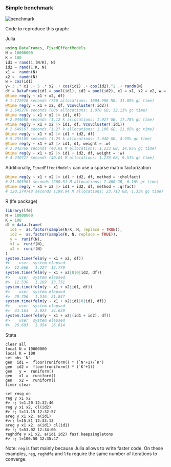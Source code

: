 ### Simple benchmark 
![benchmark](https://cdn.rawgit.com/matthieugomez/FixedEffectModels.jl/4c7d1db39377f1ee649624c909c9017f92484114/benchmark/result.svg)

Code to reproduce this graph:

  Julia
  ```julia
  using DataFrames, FixedEffectModels
  N = 10000000
  K = 100
  id1 = rand(1:(N/K), N)
  id2 = rand(1:K, N)
  x1 =  randn(N)
  x2 =  randn(N)
  w = cos(id1)
  y= 3 .* x1 .+ 5 .* x2 .+ cos(id1) .+ cos(id2).^2 .+ randn(N)
  df = DataFrame(id1 = pool(id1), id2 = pool(id2), x1 = x1, x2 = x2, w = w, y = y)
  @time reg(y ~ x1 + x2, df)
  # 1.172928 seconds (756 allocations: 1004.986 MB, 31.89% gc time)
  @time reg(y ~ x1 + x2, df, VcovCluster(:id2))
  # 1.645270 seconds (886 allocations: 1.070 GB, 32.13% gc time)
  @time reg(y ~ x1 + x2 |> id1, df)
  # 2.044688 seconds (1.12 k allocations: 1.027 GB, 17.78% gc time)
  @time reg(y ~ x1 + x2 |> id1, df, VcovCluster(:id1))
  # 2.649167 seconds (1.27 k allocations: 1.106 GB, 21.05% gc time)
  @time reg(y ~ x1 + x2 |> id1 + id2, df)
  # 5.255109 seconds (1.25 k allocations: 1.040 GB, 4.99% gc time)
  @time reg(y ~ x1 + x2 |> id1, df, weight = :w)
  # 3.042769 seconds (40.01 M allocations: 1.233 GB, 14.95% gc time)
  @time reg(y ~ x1 + x2 |> id1 + id2, df, weight = :w)
  # 4.230727 seconds (40.01 M allocations: 1.278 GB, 9.51% gc time)
  ````

  Additionally, `FixedEffectModels` can use a sparse matrix factorization
  ```julia
  @time reg(y ~ x1 + x2 |> id1 + id2, df, method = :cholfact)
  # 21.603901 seconds (200.51 M allocations: 7.460 GB, 6.16% gc time)
  @time reg(y ~ x1 + x2 |> id1 + id2, df, method = :qrfact)
  # 120.274748 seconds (199.94 M allocations: 23.713 GB, 1.35% gc time)
  ```

  R (lfe package)
  ```R
  library(lfe)
  N = 10000000
  K = 100
  df = data.frame(
    id1 =  as.factor(sample(N/K, N, replace = TRUE)),
    id2 =  as.factor(sample(K, N, replace = TRUE)),
    y =  runif(N),
    x1 =  runif(N),
    x2 =  runif(N)
  )
  system.time(felm(y ~ x1 + x2, df))
  #>    user  system elapsed 
  #>  12.660   1.227  13.779 
  system.time(felm(y ~ x1 + x2|0|0|id2, df))
  #>    user  system elapsed 
  #>  12.530   1.289  13.751 
  system.time(felm(y ~ x1 + x2|id1, df))
  #>    user  system elapsed 
  #>  20.750   1.516  21.847 
  system.time(felm(y ~ x1 + x2|id1|0|id1, df)) 
  #>    user  system elapsed 
  #>  33.163   2.025  34.639
  system.time(felm(y ~ x1 + x2|(id1 + id2), df))
  #>    user  system elapsed 
  #>  26.603   1.954  26.614
  ```



  Stata
  ```
  clear all
  local N = 10000000
  local K = 100
  set obs `N'
  gen  id1 =  floor(runiform() * (`N'+1)/`K')
  gen  id2 =  floor(runiform() * (`K'+1))
  gen   y =  runiform()
  gen   x1 =  runiform()
  gen   x2 =  runiform()
  timer clear

  set rmsg on
  reg y x1 x2
  #> r; t=1.20 12:32:46
  reg y x1 x2, cl(id2)
  #> r; t=11.15 12:32:57
  areg y x1 x2, a(id1)
  #>r; t=15.51 12:33:13
  areg y x1 x2, a(id1) cl(id1)
  #> r; t=53.02 12:34:06
  reghdfe y x1 x2, a(id1 id2) fast keepsingletons
  #> r; t=100.50 12:35:47
  ````




Note: `reg` is fast mainly because Julia allows to write faster code.  On these examples,  `reg`, `reghdfe` and `lfe` require the same number of iterations to converge.
